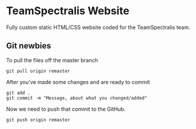 # TeamSpectralis Website
Fully custom static HTML/CSS website coded for the TeamSpectralis team.

## Git newbies
To pull the files off the master branch
```
git pull origin remaster
```
After you've made some changes and are ready to commit
```
git add .
git commit -m "Message, about what you changed/added"
```
Now we need to push that commit to the GitHub.
```
git push origin remaster
```